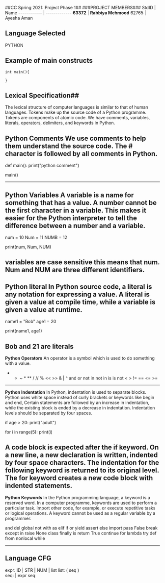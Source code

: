 ##CC Spring 2021: Project Phase 1##
###PROJECT MEMBERS###
StdID | Name
------------ | -------------
**63372** | **Rabbiya Mehmood** 
62765 | Ayesha Aman


## Language Selected ##
PYTHON
<!--Replace with your choice-->
## Example of main constructs ##
```
int main(){

}
```

## Lexical Specification##
The lexical structure of computer languages is similar to that of human languages. Tokens make up the source code of a Python programme. Tokens are components of atomic code. We have comments, variables, literals, operators, delimiters, and keywords in Python.

**Python Comments**
We use comments to help them understand the source code. The # character is followed by all comments in Python.
--------------------------------
def main():
    print("python comment")

main()

--------------------------------
**Python Variables**
A variable is a name for something that has a value. A number cannot be the first character in a variable. This makes it easier for the Python interpreter to tell the difference between a number and a variable.
--------------------------------
num = 10
Num = 11
NUMB = 12

print(num, Num, NUM)

variables are case sensitive this means that num. Num and NUM are three different identifiers.
------------------------------
**Python literal**
In Python source code, a literal is any notation for expressing a value. A literal is given a value at compile time, while a variable is given a value at runtime.
------------------------------
name1 = "Bob"
age1 = 20

print(name1, age1)

Bob and 21 are literals
------------------------------
**Python Operators**
An operator is a symbol which is used to do something with a value.
+    -    ~    *    **    /    //
%    <<    >>    &    |    ^
and    or    not    in    not in
is    is not    <   >    !=
==    <=    >=
---------------------------------
**Python Indentation**
In Python, indentation is used to separate blocks. Python uses white space instead of curly brackets or keywords like begin and end, Certain statements are followed by an increase in indentation, while the existing block is ended by a decrease in indentation. Indentation levels should be separated by four spaces.

if age > 20:
    print("adult")

for i in range(5):
    print(i)
    
A code block is expected after the if keyword. On a new line, a new declaration is written, indented by four space characters. The indentation for the following keyword is returned to its original level. The for keyword creates a new code block with indented statements.
----------------------------------
**Python Keywords**
In the Python programming language, a keyword is a reserved word. In a computer programme, keywords are used to perform a particular task. Import other code, for example, or execute repetitive tasks or logical operations. A keyword cannot be used as a regular variable by a programmer.

and       del       global      not      with
as        elif      if          or       yield
assert    else      import      pass     False
break     except    in          raise    None
class     finally   is          return   True
continue  for       lambda      try
def       from      nonlocal    while

---------------------------------------

## Language CFG ##
expr:   ID | STR | NUM | list
list:   ( seq )  
seq:       | expr seq
